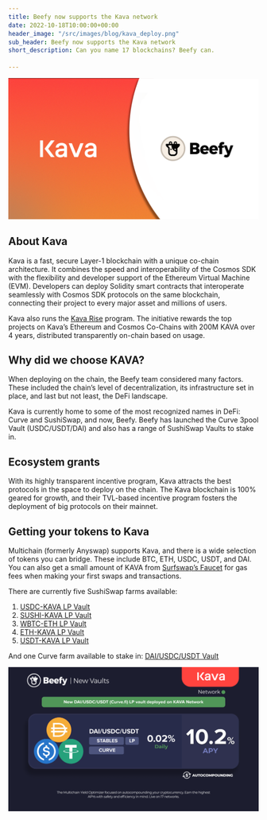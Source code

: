 ```yaml
---
title: Beefy now supports the Kava network
date: 2022-10-18T10:00:00+00:00
header_image: "/src/images/blog/kava_deploy.png"
sub_header: Beefy now supports the Kava network
short_description: Can you name 17 blockchains? Beefy can.

---
```

![](/src/images/blog/kava_deploy.png)

## About Kava

Kava is a fast, secure Layer-1 blockchain with a unique co-chain architecture. It combines the speed and interoperability of the Cosmos SDK with the flexibility and developer support of the Ethereum Virtual Machine (EVM). Developers can deploy Solidity smart contracts that interoperate seamlessly with Cosmos SDK protocols on the same blockchain, connecting their project to every major asset and millions of users.

Kava also runs the [Kava Rise](https://www.kava.io/rise#:\~:text=The%20Kava%20Rise%20program%20will,on%2Dchain%20based%20on%20usage.) program. The initiative rewards the top projects on Kava’s Ethereum and Cosmos Co-Chains with 200M KAVA over 4 years, distributed transparently on-chain based on usage.

## Why did we choose KAVA?

When deploying on the chain, the Beefy team considered many factors. These included the chain’s level of decentralization, its infrastructure set in place, and last but not least, the DeFi landscape.

Kava is currently home to some of the most recognized names in DeFi: Curve and SushiSwap, and now, Beefy. Beefy has launched the Curve 3pool Vault (USDC/USDT/DAI) and also has a range of SushiSwap Vaults to stake in.

## Ecosystem grants

With its highly transparent incentive program, Kava attracts the best protocols in the space to deploy on the chain. The Kava blockchain is 100% geared for growth, and their TVL-based incentive program fosters the deployment of big protocols on their mainnet.

## Getting your tokens to Kava

Multichain (formerly Anyswap) supports Kava, and there is a wide selection of tokens you can bridge. These include BTC, ETH, USDC, USDT, and DAI. You can also get a small amount of KAVA from [Surfswap’s Faucet](https://app.surfdex.io/bridge/faucet) for gas fees when making your first swaps and transactions.

There are currently five SushiSwap farms available:

1. [USDC-KAVA LP Vault](https://app.beefy.finance/vault/sushi-kava-wkava-usdc)
2. [SUSHI-KAVA LP Vault](https://app.beefy.finance/vault/sushi-kava-sushi-wkava)
3. [WBTC-ETH LP Vault](https://app.beefy.finance/vault/sushi-kava-wbtc-eth)
4. [ETH-KAVA LP Vault](https://app.beefy.finance/vault/sushi-kava-wkava-eth)
5. [USDT-KAVA LP Vault](https://app.beefy.finance/vault/sushi-kava-usdt-wkava)

And one Curve farm available to stake in: [DAI/USDC/USDT Vault](https://app.beefy.finance/vault/curve-kava-3pool)

![](/src/images/blog/k1.png)